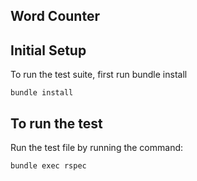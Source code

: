 ## Word Counter

## Initial Setup

To run the test suite, first run bundle install

```
bundle install
```

## To run the test

Run the test file by running the command:

```
bundle exec rspec
```